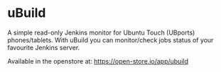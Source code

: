 # uBuild
A simple read-only Jenkins monitor for Ubuntu Touch (UBports) phones/tablets.
With uBuild you can monitor/check jobs status of your favourite Jenkins server.

Available in the openstore at: https://open-store.io/app/ubuild
